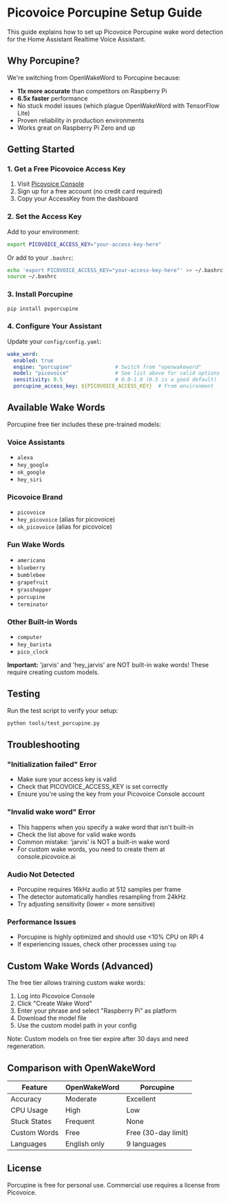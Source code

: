 # Picovoice Porcupine Setup Guide

This guide explains how to set up Picovoice Porcupine wake word detection for the Home Assistant Realtime Voice Assistant.

## Why Porcupine?

We're switching from OpenWakeWord to Porcupine because:
- **11x more accurate** than competitors on Raspberry Pi
- **6.5x faster** performance
- No stuck model issues (which plague OpenWakeWord with TensorFlow Lite)
- Proven reliability in production environments
- Works great on Raspberry Pi Zero and up

## Getting Started

### 1. Get a Free Picovoice Access Key

1. Visit [Picovoice Console](https://console.picovoice.ai/)
2. Sign up for a free account (no credit card required)
3. Copy your AccessKey from the dashboard

### 2. Set the Access Key

Add to your environment:

```bash
export PICOVOICE_ACCESS_KEY="your-access-key-here"
```

Or add to your `.bashrc`:

```bash
echo 'export PICOVOICE_ACCESS_KEY="your-access-key-here"' >> ~/.bashrc
source ~/.bashrc
```

### 3. Install Porcupine

```bash
pip install pvporcupine
```

### 4. Configure Your Assistant

Update your `config/config.yaml`:

```yaml
wake_word:
  enabled: true
  engine: "porcupine"              # Switch from "openwakeword"
  model: "picovoice"               # See list above for valid options
  sensitivity: 0.5                 # 0.0-1.0 (0.5 is a good default)
  porcupine_access_key: ${PICOVOICE_ACCESS_KEY}  # From environment
```

## Available Wake Words

Porcupine free tier includes these pre-trained models:

### Voice Assistants
- `alexa`
- `hey_google`
- `ok_google`
- `hey_siri`

### Picovoice Brand
- `picovoice`
- `hey_picovoice` (alias for picovoice)
- `ok_picovoice` (alias for picovoice)

### Fun Wake Words
- `americano`
- `blueberry`
- `bumblebee`
- `grapefruit`
- `grasshopper`
- `porcupine`
- `terminator`

### Other Built-in Words
- `computer`
- `hey_barista`
- `pico_clock`

**Important:** 'jarvis' and 'hey_jarvis' are NOT built-in wake words! These require creating custom models.

## Testing

Run the test script to verify your setup:

```bash
python tools/test_porcupine.py
```

## Troubleshooting

### "Initialization failed" Error
- Make sure your access key is valid
- Check that PICOVOICE_ACCESS_KEY is set correctly
- Ensure you're using the key from your Picovoice Console account

### "Invalid wake word" Error
- This happens when you specify a wake word that isn't built-in
- Check the list above for valid wake words
- Common mistake: 'jarvis' is NOT a built-in wake word
- For custom wake words, you need to create them at console.picovoice.ai

### Audio Not Detected
- Porcupine requires 16kHz audio at 512 samples per frame
- The detector automatically handles resampling from 24kHz
- Try adjusting sensitivity (lower = more sensitive)

### Performance Issues
- Porcupine is highly optimized and should use <10% CPU on RPi 4
- If experiencing issues, check other processes using `top`

## Custom Wake Words (Advanced)

The free tier allows training custom wake words:
1. Log into Picovoice Console
2. Click "Create Wake Word"
3. Enter your phrase and select "Raspberry Pi" as platform
4. Download the model file
5. Use the custom model path in your config

Note: Custom models on free tier expire after 30 days and need regeneration.

## Comparison with OpenWakeWord

| Feature | OpenWakeWord | Porcupine |
|---------|--------------|-----------|
| Accuracy | Moderate | Excellent |
| CPU Usage | High | Low |
| Stuck States | Frequent | None |
| Custom Words | Free | Free (30-day limit) |
| Languages | English only | 9 languages |

## License

Porcupine is free for personal use. Commercial use requires a license from Picovoice.